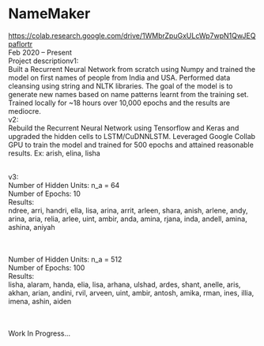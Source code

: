 # NameMaker
https://colab.research.google.com/drive/1WMbrZpuGxULcWp7wpN1QwJEQpaflortr
<br>
Feb 2020 – Present
<br>
Project descriptionv1:
<br>
Built a Recurrent Neural Network from scratch using Numpy and trained the model on first names of people from India and USA.
Performed data cleansing using string and NLTK libraries.
The goal of the model is to generate new names based on name patterns learnt from the training set.
Trained locally for ~18 hours over 10,000 epochs and the results are mediocre.
<br>
v2:
<br>
Rebuild the Recurrent Neural Network using Tensorflow and Keras and upgraded the hidden cells to LSTM/CuDNNLSTM.
Leveraged Google Collab GPU to train the model and trained for 500 epochs and attained reasonable results. Ex: arish, elina, lisha

<br>
v3:
<br>
Number of Hidden Units: n_a = 64
<br>
Number of Epochs: 10
<br>
Results:
<br>
ndree,
arri,
handri,
ella,
lisa,
arina,
arrit,
arleen,
shara,
anish,
arlene,
andy,
arina,
aria,
relia,
arlee,
uint,
ambir,
anda,
amina,
rjana,
inda,
andell,
amina,
ashina,
aniyah

<br><br>
Number of Hidden Units: n_a = 512
<br>
Number of Epochs: 100
<br>
Results:
<br>
lisha,
alaram,
handa,
elia,
lisa,
arhana,
ulshad,
ardes,
shant,
anelle,
aris,
akhan,
arian,
andini,
rvil,
arveen,
uint,
ambir,
antosh,
amika,
rman,
ines,
illia,
imena,
ashin,
aiden

<br><br>
Work In Progress...

